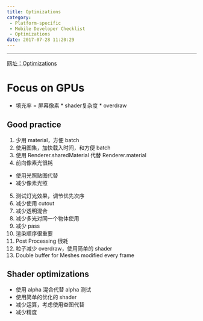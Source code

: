 ```yaml
---
title: Optimizations
category:
 - Platform-specific
 - Mobile Developer Checklist
 - Optimizations
date: 2017-07-28 11:20:29
---
```


___

[网址：Optimizations](https://docs.unity3d.com/Manual/MobileOptimisation.html)

# Focus on GPUs
- 填充率 = 屏幕像素 * shader复杂度 * overdraw

## Good practice
1. 少用 material，方便 batch
2. 使用图集，加快载入时间，和方便 batch
3. 使用 Renderer.sharedMaterial 代替 Renderer.material
4. 前向像素光很耗
 - 使用光照贴图代替
 - 减少像素光照
5. 测试灯光效果，调节优先次序
6. 减少使用 cutout
7. 减少透明混合
8. 减少多光对同一个物体使用
9. 减少 pass
10. 渲染顺序很重要
11. Post Processing 很耗
12. 粒子减少 overdraw，使用简单的 shader
13. Double buffer for Meshes modified every frame

## Shader optimizations
- 使用 alpha 混合代替 alpha 测试
- 使用简单的优化的 shader
- 减少运算，考虑使用查图代替
- 减少精度

